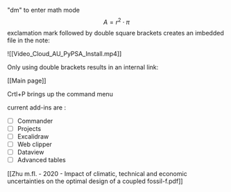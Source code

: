 "dm" to enter math mode
$$
A={r}^2\cdot \pi
$$
exclamation mark followed by double square brackets creates an imbedded file in the note:

![[Video_Cloud_AU_PyPSA_Install.mp4]]

Only using double brackets results in an internal link:

[[Main page]]

Crtl+P brings up the command menu

current add-ins are :
- [ ] Commander
- [ ] Projects
- [ ] Excalidraw
- [ ] Web clipper
- [ ] Dataview
- [ ] Advanced tables

[[Zhu m.fl. - 2020 - Impact of climatic, technical and economic uncertainties on the optimal design of a coupled fossil-f.pdf]]

